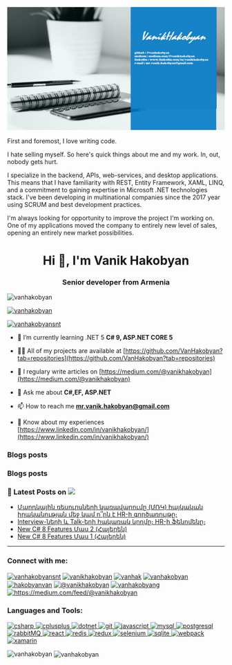   <a href="https://www.linkedin.com/in/vanikhakobyan/">
<img src='https://github.com/VanHakobyan/VanHakobyan/blob/master/github.jpg'>
</a>

First and foremost, I love writing code.

I hate selling myself. So here's quick things about me and my work. In, out, nobody gets hurt.

I specialize in the backend, APIs, web-services, and desktop applications. This means that I have familiarity with REST, Entity Framework, XAML, LINQ, and a commitment to gaining expertise in Microsoft .NET technologies stack. I've been developing in multinational companies since the 2017 year using SCRUM and best development practices.

I'm always looking for opportunity to improve the project I'm working on. One of my applications moved the company to entirely new level of sales, opening an entirely new market possibilities.

<h1 align="center">Hi 👋, I'm Vanik Hakobyan</h1>
<h3 align="center">Senior developer from Armenia</h3>

<p align="left"> <img src="https://komarev.com/ghpvc/?username=vanhakobyan&label=Profile%20views&color=0e75b6&style=flat" alt="vanhakobyan" /> </p>

<p align="left"> <a href="https://github.com/ryo-ma/github-profile-trophy"><img src="https://github-profile-trophy.vercel.app/?username=vanhakobyan" alt="vanhakobyan" /></a> </p>

<p align="left"> <a href="https://twitter.com/vanhakobyansnt" target="blank"><img src="https://img.shields.io/twitter/follow/vanhakobyansnt?logo=twitter&style=for-the-badge" alt="vanhakobyansnt" /></a> </p>

- 🌱 I’m currently learning .NET 5 **C# 9, ASP.NET CORE 5**

- 👨‍💻 All of my projects are available at [https://github.com/VanHakobyan?tab=repositories](https://github.com/VanHakobyan?tab=repositories)

- 📝 I regulary write articles on [https://medium.com/@vanikhakobyan](https://medium.com/@vanikhakobyan)

- 💬 Ask me about **C#,EF, ASP.NET**

- 📫 How to reach me **mr.vanik.hakobyan@gmail.com**

- 📄 Know about my experiences [https://www.linkedin.com/in/vanikhakobyan/](https://www.linkedin.com/in/vanikhakobyan/)

### Blogs posts

### Blogs posts
### 📕 Latest Posts on [<img width="70px" src="https://img.shields.io/badge/medium-%2312100E.svg?&style=for-the-badge&logo=medium&logoColor=white"/>](https://medium.com/@vanikhakobyan)

<!-- BLOG-POST-LIST:START -->
- [Մարդկային ռեսուրսների կառավարումը (ՄՌԿ) հայկական իրականության մեջ կամ ո՞րն է HR-ի գործառույթը։](https://medium.com/@vanikhakobyan/%D5%B4%D5%A1%D6%80%D5%A4%D5%AF%D5%A1%D5%B5%D5%AB%D5%B6-%D5%BC%D5%A5%D5%BD%D5%B8%D6%82%D6%80%D5%BD%D5%B6%D5%A5%D6%80%D5%AB-%D5%AF%D5%A1%D5%BC%D5%A1%D5%BE%D5%A1%D6%80%D5%B8%D6%82%D5%B4%D5%A8-%D5%B4%D5%BC%D5%AF-%D5%B0%D5%A1%D5%B5%D5%AF%D5%A1%D5%AF%D5%A1%D5%B6-%D5%AB%D6%80%D5%A1%D5%AF%D5%A1%D5%B6%D5%B8%D6%82%D5%A9%D5%B5%D5%A1%D5%B6-%D5%B4%D5%A5%D5%BB-%D5%AF%D5%A1%D5%B4-%D5%B8-%D6%80%D5%B6-%D5%A7-hr-%D5%AB-%D5%A3%D5%B8%D6%80%D5%AE%D5%A1%D5%BC%D5%B8%D6%82%D5%B5%D5%A9%D5%A8-ec62af7cc2f2?source=rss-7d6aaa67b72a------2)
- [Interview-ների և Talk-երի հակառակ կողմը։ HR-ի ֆենոմենը։](https://medium.com/@vanikhakobyan/interview-%D5%B6%D5%A5%D6%80%D5%AB-%D6%87-talk-%D5%A5%D6%80%D5%AB-%D5%B0%D5%A1%D5%AF%D5%A1%D5%BC%D5%A1%D5%AF-%D5%AF%D5%B8%D5%B2%D5%B4%D5%A8-hr-%D5%AB-%D6%86%D5%A5%D5%B6%D5%B8%D5%B4%D5%A5%D5%B6%D5%A8-7f9844584954?source=rss-7d6aaa67b72a------2)
- [New C# 8 Features Մաս 2 (Հայերեն)](https://medium.com/@vanikhakobyan/new-c-8-features-%D5%B4%D5%A1%D5%BD-2-%D5%B0%D5%A1%D5%B5%D5%A5%D6%80%D5%A5%D5%B6-6c8951bcb89b?source=rss-7d6aaa67b72a------2)
- [New C# 8 Features Մաս 1 (Հայերեն)](https://medium.com/@vanikhakobyan/new-c-8-features-%D5%B4%D5%A1%D5%BD-1-%D5%B0%D5%A1%D5%B5%D5%A5%D6%80%D5%A5%D5%B6-504d4e80e4f6?source=rss-7d6aaa67b72a------2)
<!-- BLOG-POST-LIST:END -->

---

<h3 align="left">Connect with me:</h3>
<p align="left">
<a href="https://twitter.com/vanhakobyansnt" target="blank"><img align="center" src="https://cdn.jsdelivr.net/npm/simple-icons@3.0.1/icons/twitter.svg" alt="vanhakobyansnt" height="30" width="40" /></a>
<a href="https://linkedin.com/in/vanikhakobyan" target="blank"><img align="center" src="https://cdn.jsdelivr.net/npm/simple-icons@3.0.1/icons/linkedin.svg" alt="vanikhakobyan" height="30" width="40" /></a>
<a href="https://stackoverflow.com/users/vanhak" target="blank"><img align="center" src="https://cdn.jsdelivr.net/npm/simple-icons@3.0.1/icons/stackoverflow.svg" alt="vanhak" height="30" width="40" /></a>
<a href="https://fb.com/vanhakobyan" target="blank"><img align="center" src="https://cdn.jsdelivr.net/npm/simple-icons@3.0.1/icons/facebook.svg" alt="vanhakobyan" height="30" width="40" /></a>
<a href="https://instagram.com/hakobyanvan" target="blank"><img align="center" src="https://cdn.jsdelivr.net/npm/simple-icons@3.0.1/icons/instagram.svg" alt="hakobyanvan" height="30" width="40" /></a>
<a href="https://medium.com/@vanikhakobyan" target="blank"><img align="center" src="https://cdn.jsdelivr.net/npm/simple-icons@3.0.1/icons/medium.svg" alt="@vanikhakobyan" height="30" width="40" /></a>
<a href="https://www.hackerrank.com/vanhakobyang" target="blank"><img align="center" src="https://cdn.jsdelivr.net/npm/simple-icons@3.0.1/icons/hackerrank.svg" alt="vanhakobyang" height="30" width="40" /></a>
<a href="/https://medium.com/feed/@vanikhakobyan" target="blank"><img align="center" src="https://cdn.jsdelivr.net/npm/simple-icons@3.0.1/icons/rss.svg" alt="https://medium.com/feed/@vanikhakobyan" height="30" width="40" /></a>
</p>

<h3 align="left">Languages and Tools:</h3>
<p align="left"> </a> <a href="https://www.w3schools.com/cs/" target="_blank"> <img src="https://devicons.github.io/devicon/devicon.git/icons/csharp/csharp-original.svg" alt="csharp" width="40" height="40"/> </a> <a href="https://www.w3schools.com/cpp/" target="_blank"> <img src="https://devicons.github.io/devicon/devicon.git/icons/cplusplus/cplusplus-original.svg" alt="cplusplus" width="40" height="40"/><a href="https://dotnet.microsoft.com/" target="_blank"> <img src="https://devicons.github.io/devicon/devicon.git/icons/dot-net/dot-net-original-wordmark.svg" alt="dotnet" width="40" height="40"/> </a> <a href="https://git-scm.com/" target="_blank"> <img src="https://www.vectorlogo.zone/logos/git-scm/git-scm-icon.svg" alt="git" width="40" height="40"/> </a> <a href="https://developer.mozilla.org/en-US/docs/Web/JavaScript" target="_blank"> <img src="https://devicons.github.io/devicon/devicon.git/icons/javascript/javascript-original.svg" alt="javascript" width="40" height="40"/> </a> <a href="https://www.mysql.com/" target="_blank"> <img src="https://devicons.github.io/devicon/devicon.git/icons/mysql/mysql-original-wordmark.svg" alt="mysql" width="40" height="40"/> </a> <a href="https://www.postgresql.org" target="_blank"> <img src="https://devicons.github.io/devicon/devicon.git/icons/postgresql/postgresql-original-wordmark.svg" alt="postgresql" width="40" height="40"/> </a> <a href="https://www.rabbitmq.com" target="_blank"> <img src="https://www.vectorlogo.zone/logos/rabbitmq/rabbitmq-icon.svg" alt="rabbitMQ" width="40" height="40"/> </a> <a href="https://reactjs.org/" target="_blank"> <img src="https://devicons.github.io/devicon/devicon.git/icons/react/react-original-wordmark.svg" alt="react" width="40" height="40"/> </a> <a href="https://redis.io" target="_blank"> <img src="https://devicons.github.io/devicon/devicon.git/icons/redis/redis-original-wordmark.svg" alt="redis" width="40" height="40"/> </a> <a href="https://redux.js.org" target="_blank"> <img src="https://devicons.github.io/devicon/devicon.git/icons/redux/redux-original.svg" alt="redux" width="40" height="40"/> </a> <a href="https://www.selenium.dev" target="_blank"> <img src="https://raw.githubusercontent.com/detain/svg-logos/780f25886640cef088af994181646db2f6b1a3f8/svg/selenium-logo.svg" alt="selenium" width="40" height="40"/> </a> <a href="https://www.sqlite.org/" target="_blank"> <img src="https://www.vectorlogo.zone/logos/sqlite/sqlite-icon.svg" alt="sqlite" width="40" height="40"/> </a> <a href="https://webpack.js.org" target="_blank"> <img src="https://devicons.github.io/devicon/devicon.git/icons/webpack/webpack-original.svg" alt="webpack" width="40" height="40"/> </a> <a href="https://dotnet.microsoft.com/apps/xamarin" target="_blank"> <img src="https://raw.githubusercontent.com/detain/svg-logos/780f25886640cef088af994181646db2f6b1a3f8/svg/xamarin.svg" alt="xamarin" width="40" height="40"/> </a> </p>

<p><img align="left" src="https://github-readme-stats.vercel.app/api/top-langs?username=vanhakobyan&show_icons=true&locale=en&layout=compact" alt="vanhakobyan" /></p>

<p>&nbsp;<img align="center" src="https://github-readme-stats.vercel.app/api?username=vanhakobyan&show_icons=true&locale=en" alt="vanhakobyan" /></p>
